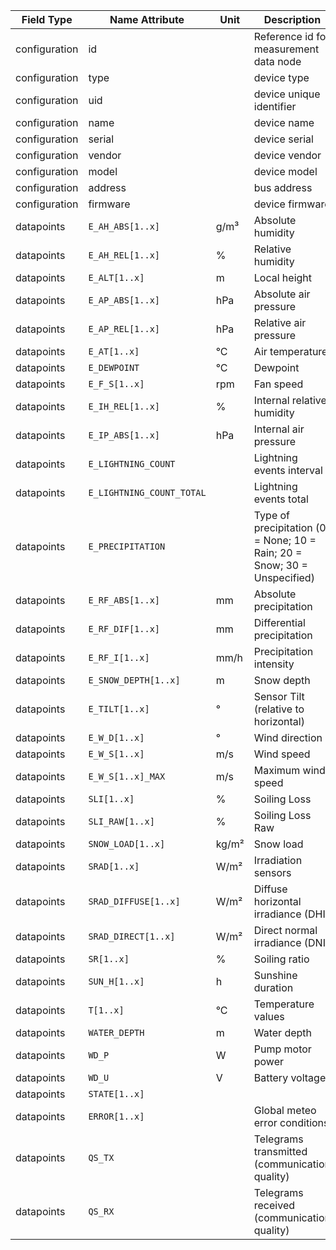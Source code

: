 | Field Type    | Name Attribute            | Unit  | Description                                                              | Value | Required | Example                      | Version |
|---------------|---------------------------|-------|--------------------------------------------------------------------------|-------|----------|------------------------------|---------|
| configuration | id                        |       | Reference id for measurement data node                                   |       | x        | <device id=“1“ type=“meteo“> | 2.0.1   |
| configuration | type                      |       | device type                                                              | meteo | x        | <device id=“1“ type=“meteo“> | 2.0.1   |
| configuration | uid                       |       | device unique identifier                                                 |       | x        | <uid>MET12345</uid>          | 2.0.1   |
| configuration | name                      |       | device name                                                              |       |          | <name>Meteo A</name>         | 2.0.1   |
| configuration | serial                    |       | device serial                                                            |       |          | <serial>MET11.22.33</serial> | 2.0.1   |
| configuration | vendor                    |       | device vendor                                                            |       |          | <vendor>vendor 123</vendor>  | 2.0.1   |
| configuration | model                     |       | device model                                                             |       |          | <model></model>              | 2.0.1   |
| configuration | address                   |       | bus address                                                              |       |          | <address>1</address>         | 2.0.1   |
| configuration | firmware                  |       | device firmware                                                          |       |          | <firmware>1.23.3</firmware>  | 2.0.1   |
| datapoints    | `E_AH_ABS[1..x]`          | g/m³  | Absolute humidity                                                        |       |          |                              |         |
| datapoints    | `E_AH_REL[1..x]`          | %     | Relative humidity                                                        |       |          |                              |         |
| datapoints    | `E_ALT[1..x]`             | m     | Local height                                                             |       |          |                              |         |
| datapoints    | `E_AP_ABS[1..x]`          | hPa   | Absolute air pressure                                                    |       |          |                              |         |
| datapoints    | `E_AP_REL[1..x]`          | hPa   | Relative air pressure                                                    |       |          |                              |         |
| datapoints    | `E_AT[1..x]`              | °C    | Air temperature                                                          |       |          |                              |         |
| datapoints    | `E_DEWPOINT`              | °C    | Dewpoint                                                                 |       |          |                              |         |
| datapoints    | `E_F_S[1..x]`             | rpm   | Fan speed                                                                |       |          |                              |         |
| datapoints    | `E_IH_REL[1..x]`          | %     | Internal relative humidity                                               |       |          |                              |         |
| datapoints    | `E_IP_ABS[1..x]`          | hPa   | Internal air pressure                                                    |       |          |                              |         |
| datapoints    | `E_LIGHTNING_COUNT`       |       | Lightning events interval                                                |       |          |                              |         |
| datapoints    | `E_LIGHTNING_COUNT_TOTAL` |       | Lightning events total                                                   |       |          |                              |         |
| datapoints    | `E_PRECIPITATION`         |       | Type of precipitation (0 = None; 10 = Rain; 20 = Snow; 30 = Unspecified) |       |          |                              |         |
| datapoints    | `E_RF_ABS[1..x]`          | mm    | Absolute precipitation                                                   |       |          |                              |         |
| datapoints    | `E_RF_DIF[1..x]`          | mm    | Differential precipitation                                               |       |          |                              |         |
| datapoints    | `E_RF_I[1..x]`            | mm/h  | Precipitation intensity                                                  |       |          |                              |         |
| datapoints    | `E_SNOW_DEPTH[1..x]`      | m     | Snow depth                                                               |       |          |                              |         |
| datapoints    | `E_TILT[1..x]`            | °     | Sensor Tilt (relative to horizontal)                                     |       |          |                              |         |
| datapoints    | `E_W_D[1..x]`             | °     | Wind direction                                                           |       |          |                              |         |
| datapoints    | `E_W_S[1..x]`             | m/s   | Wind speed                                                               |       |          |                              |         |
| datapoints    | `E_W_S[1..x]_MAX`         | m/s   | Maximum wind speed                                                       |       |          |                              |         |
| datapoints    | `SLI[1..x]`               | %     | Soiling Loss                                                             |       |          |                              |         |
| datapoints    | `SLI_RAW[1..x]`           | %     | Soiling Loss Raw                                                         |       |          |                              |         |
| datapoints    | `SNOW_LOAD[1..x]`         | kg/m² | Snow load                                                                |       |          |                              |         |
| datapoints    | `SRAD[1..x]`              | W/m²  | Irradiation sensors                                                      |       |          |                              |         |
| datapoints    | `SRAD_DIFFUSE[1..x]`      | W/m²  | Diffuse horizontal irradiance (DHI)                                      |       |          |                              |         |
| datapoints    | `SRAD_DIRECT[1..x]`       | W/m²  | Direct normal irradiance (DNI)                                           |       |          |                              |         |
| datapoints    | `SR[1..x]`                | %     | Soiling ratio                                                            |       |          |                              |         |
| datapoints    | `SUN_H[1..x]`             | h     | Sunshine duration                                                        |       |          |                              |         |
| datapoints    | `T[1..x]`                 | °C    | Temperature values                                                       |       |          |                              |         |
| datapoints    | `WATER_DEPTH`             | m     | Water depth                                                              |       |          |                              |         |
| datapoints    | `WD_P`                    | W     | Pump motor power                                                         |       |          |                              |         |
| datapoints    | `WD_U`                    | V     | Battery voltage                                                          |       |          |                              |         |
| datapoints    | `STATE[1..x]`             |       |                                                                          |       |          |                              |         |
| datapoints    | `ERROR[1..x]`             |       | Global meteo error conditions                                            |       |          |                              |         |
| datapoints    | `QS_TX`                   |       | Telegrams transmitted (communication quality)                            |       |          |                              |         |
| datapoints    | `QS_RX`                   |       | Telegrams received (communication quality)                               |       |          |                              |         |
